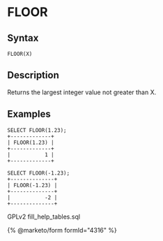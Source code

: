 
# FLOOR

## Syntax


```
FLOOR(X)
```

## Description


Returns the largest integer value not greater than X.


## Examples


```
SELECT FLOOR(1.23);
+-------------+
| FLOOR(1.23) |
+-------------+
|           1 |
+-------------+

SELECT FLOOR(-1.23);
+--------------+
| FLOOR(-1.23) |
+--------------+
|           -2 |
+--------------+
```


GPLv2 fill_help_tables.sql


{% @marketo/form formId="4316" %}
